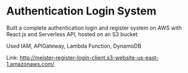 # Authentication Login System

Built a complete authentication login and register system on AWS with React.js and Serverless API, hosted on an S3 bucket

Used IAM, APIGateway, Lambda Function, DynamoDB

Link: http://meister-register-login-client.s3-website-us-east-1.amazonaws.com/
